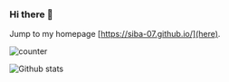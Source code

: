 ### Hi there 👋
 
Jump to my homepage [https://siba-07.github.io/](here).

![counter](https://[https://en8277xoi4dvofj.m.pipedream.net].m.pipedream.net)

![Github stats](https://github-readme-stats.vercel.app/api?username=yourGithubUsername)



<!--
**Siba-07/Siba-07** is a ✨ _special_ ✨ repository because its `README.md` (this file) appears on your GitHub profile.

Here are some ideas to get you started:

- 🔭 I’m currently working on ...
- 🌱 I’m currently learning ...
- 👯 I’m looking to collaborate on ...
- 🤔 I’m looking for help with ...
- 💬 Ask me about ...
- 📫 How to reach me: ...
- 😄 Pronouns: ...
- ⚡ Fun fact: ...
-->
